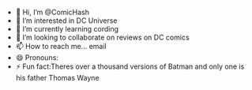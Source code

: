 - 👋 Hi, I’m @ComicHash
- 👀 I’m interested in DC Universe 
- 🌱 I’m currently learning cording 
- 💞️ I’m looking to collaborate on reviews on DC comics 
- 📫 How to reach me... email 
- 😄 Pronouns:
- ⚡ Fun fact:Theres over a thousand versions of Batman and only one is his father Thomas Wayne 

<!---
ComicHash/ComicHash is a ✨ special ✨ repository because its `README.md` (this file) appears on your GitHub profile.
You can click the Preview link to take a look at your changes.
--->
